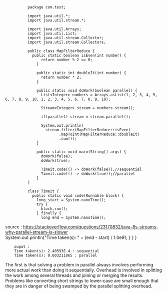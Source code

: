               package com.test;

              import java.util.*;
              import java.util.stream.*;

              import java.util.Arrays;
              import java.util.List;
              import java.util.stream.Collector;
              import java.util.stream.Collectors;

              public class MapFilterReduce {
                public static boolean isEven(int number) {
                    return number % 2 == 0;
                  }                        

                  public static int doubleIt(int number) {
                    return number * 2;
                  }                   

                  public static void doWork(boolean parallel) {
                    List<Integer> numbers = Arrays.asList(1, 2, 3, 4, 5, 6, 7, 8, 9, 10, 1, 2, 3, 4, 5, 6, 7, 8, 9, 10);

                    Stream<Integer> stream = numbers.stream();

                    if(parallel) stream = stream.parallel();

                    System.out.println(
                      stream.filter(MapFilterReduce::isEven)
                            .mapToInt(MapFilterReduce::doubleIt)
                            .sum());
                  } 

                  public static void main(String[] args) {
                    doWork(false);
                    doWork(true);

                    Timeit.code(() -> doWork(false));//sequential
                    Timeit.code(() -> doWork(true));//parallel
                  }             
              }

              class Timeit {
                public static void code(Runnable block) {
                  long start = System.nanoTime();
                  try {
                    block.run();
                  } finally {
                    long end = System.nanoTime();
                    
                    
source : https://stackoverflow.com/questions/23170832/java-8s-streams-why-parallel-stream-is-slower                    
                    System.out.println("Time taken(s): " + (end - start) / 1.0e9);
                  }
                }
              }

        ouput : 
        Time taken(s): 2.40593E-4 : sequential
        Time taken(s): 0.003211865 : parallel


The first is that solving a problem in parallel always involves performing more actual work than doing it sequentially. 
Overhead is involved in splitting the work among several threads and joining or merging the results. 
Problems like converting short strings to lower-case are small enough that they are in danger of being swamped by the parallel splitting overhead.
